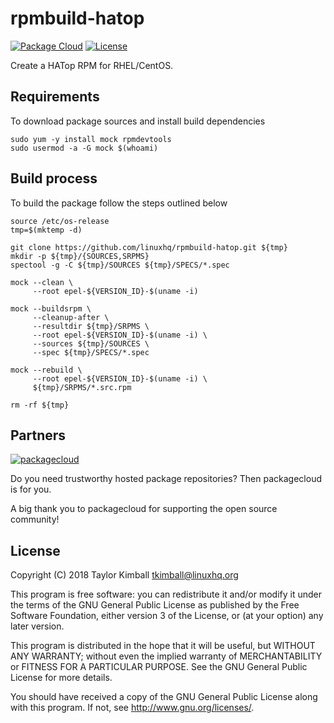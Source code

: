 # rpmbuild-hatop

[![Package Cloud](https://img.shields.io/badge/packagecloud-hatop-blue.svg?style=flat)](https://packagecloud.io/linuxhq/hatop)
[![License](https://img.shields.io/badge/license-GPLv3-brightgreen.svg?style=flat)](COPYING)

Create a HATop RPM for RHEL/CentOS.

## Requirements

To download package sources and install build dependencies

    sudo yum -y install mock rpmdevtools
    sudo usermod -a -G mock $(whoami)

## Build process

To build the package follow the steps outlined below

    source /etc/os-release
    tmp=$(mktemp -d)

    git clone https://github.com/linuxhq/rpmbuild-hatop.git ${tmp}
    mkdir -p ${tmp}/{SOURCES,SRPMS}
    spectool -g -C ${tmp}/SOURCES ${tmp}/SPECS/*.spec

    mock --clean \
         --root epel-${VERSION_ID}-$(uname -i)

    mock --buildsrpm \
         --cleanup-after \
         --resultdir ${tmp}/SRPMS \
         --root epel-${VERSION_ID}-$(uname -i) \
         --sources ${tmp}/SOURCES \
         --spec ${tmp}/SPECS/*.spec

    mock --rebuild \
         --root epel-${VERSION_ID}-$(uname -i) \
         ${tmp}/SRPMS/*.src.rpm

    rm -rf ${tmp}

## Partners

[![packagecloud](http://dka575ofm4ao0.cloudfront.net/pages-transactional_logos/retina/10543/gKme3F4XRaC5EyKJzKsA)](https://packagecloud.io)

Do you need trustworthy hosted package repositories?  Then packagecloud is for you.

A big thank you to packagecloud for supporting the open source community!

## License

Copyright (C) 2018 Taylor Kimball <tkimball@linuxhq.org>

This program is free software: you can redistribute it and/or modify
it under the terms of the GNU General Public License as published by
the Free Software Foundation, either version 3 of the License, or
(at your option) any later version.

This program is distributed in the hope that it will be useful,
but WITHOUT ANY WARRANTY; without even the implied warranty of
MERCHANTABILITY or FITNESS FOR A PARTICULAR PURPOSE. See the
GNU General Public License for more details.

You should have received a copy of the GNU General Public License
along with this program. If not, see <http://www.gnu.org/licenses/>.
